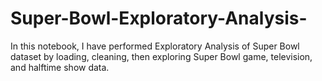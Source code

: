# Super-Bowl-Exploratory-Analysis-
In this notebook, I have performed Exploratory Analysis of Super Bowl dataset by loading, cleaning, then exploring Super Bowl game, television, and halftime show data. 
